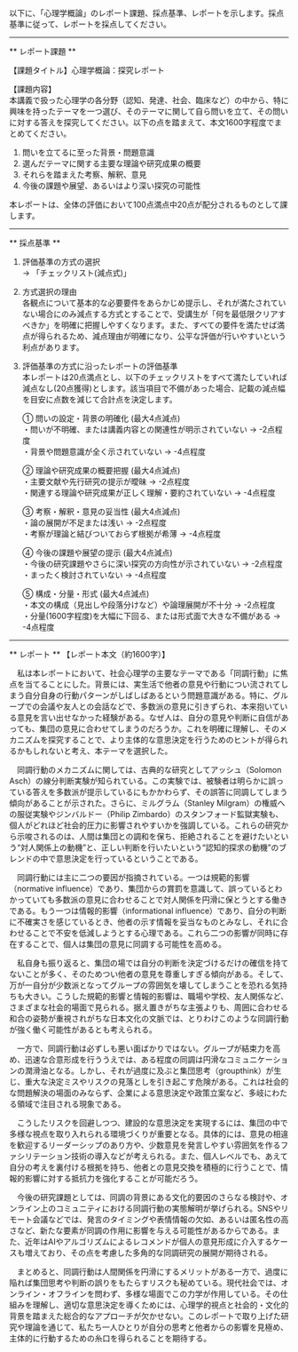以下に、「心理学概論」のレポート課題、採点基準、レポートを示します。採点基準に従って、レポートを採点してください。

---------------------------------------
** レポート課題 **

【課題タイトル】心理学概論：探究レポート

【課題内容】  
本講義で扱った心理学の各分野（認知、発達、社会、臨床など）の中から、特に興味を持ったテーマを一つ選び、そのテーマに関して自ら問いを立て、その問いに対する答えを探究してください。以下の点を踏まえて、本文1600字程度でまとめてください。

1. 問いを立てるに至った背景・問題意識  
2. 選んだテーマに関する主要な理論や研究成果の概要  
3. それらを踏まえた考察、解釈、意見  
4. 今後の課題や展望、あるいはより深い探究の可能性

本レポートは、全体の評価において100点満点中20点が配分されるものとして課します。

---------------------------------------
** 採点基準 **

1. 評価基準の方式の選択  
   → 「チェックリスト(減点式)」

2. 方式選択の理由  
   各観点について基本的な必要要件をあらかじめ提示し、それが満たされていない場合にのみ減点する方式とすることで、受講生が「何を最低限クリアすべきか」を明確に把握しやすくなります。また、すべての要件を満たせば満点が得られるため、減点理由が明確になり、公平な評価が行いやすいという利点があります。

3. 評価基準の方式に沿ったレポートの評価基準  
   本レポートは20点満点とし、以下のチェックリストをすべて満たしていれば減点なし(20点獲得)とします。該当項目で不備があった場合、記載の減点幅を目安に点数を減じて合計点を決定します。

   ① 問いの設定・背景の明確化 (最大4点減点)  
   ・問いが不明確、または講義内容との関連性が明示されていない → -2点程度  
   ・背景や問題意識が全く示されていない → -4点程度  

   ② 理論や研究成果の概要把握 (最大4点減点)  
   ・主要文献や先行研究の提示が曖昧 → -2点程度  
   ・関連する理論や研究成果が正しく理解・要約されていない → -4点程度  

   ③ 考察・解釈・意見の妥当性 (最大4点減点)  
   ・論の展開が不足または浅い → -2点程度  
   ・考察が理論と結びついておらず根拠が希薄 → -4点程度  

   ④ 今後の課題や展望の提示 (最大4点減点)  
   ・今後の研究課題やさらに深い探究の方向性が示されていない → -2点程度  
   ・まったく検討されていない → -4点程度  

   ⑤ 構成・分量・形式 (最大4点減点)  
   ・本文の構成（見出しや段落分けなど）や論理展開が不十分 → -2点程度  
   ・分量(1600字程度)を大幅に下回る、または形式面で大きな不備がある → -4点程度  

---------------------------------------
** レポート **
【レポート本文（約1600字）】

　私は本レポートにおいて、社会心理学の主要なテーマである「同調行動」に焦点を当てることにした。背景には、実生活で他者の意見や行動につい流されてしまう自分自身の行動パターンがしばしばあるという問題意識がある。特に、グループでの会議や友人との会話などで、多数派の意見に引きずられ、本来抱いている意見を言い出せなかった経験がある。なぜ人は、自分の意見や判断に自信があっても、集団の意見に合わせてしまうのだろうか。これを明確に理解し、そのメカニズムを探究することで、より主体的な意思決定を行うためのヒントが得られるかもしれないと考え、本テーマを選択した。

　同調行動のメカニズムに関しては、古典的な研究としてアッシュ（Solomon Asch）の線分判断実験が知られている。この実験では、被験者は明らかに誤っている答えを多数派が提示しているにもかかわらず、その誤答に同調してしまう傾向があることが示された。さらに、ミルグラム（Stanley Milgram）の権威への服従実験やジンバルドー（Philip Zimbardo）のスタンフォード監獄実験も、個人がどれほど社会的圧力に影響されやすいかを強調している。これらの研究から示唆されるのは、人間は集団との調和を保ち、拒絶されることを避けたいという“対人関係上の動機”と、正しい判断を行いたいという“認知的探求の動機”のブレンドの中で意思決定を行っているということである。

　同調行動には主に二つの要因が指摘されている。一つは規範的影響（normative influence）であり、集団からの賞罰を意識して、誤っているとわかっていても多数派の意見に合わせることで対人関係を円滑に保とうとする働きである。もう一つは情報的影響（informational influence）であり、自分の判断に不確実さを感じているとき、他者の示す情報を妥当なものとみなし、それに合わせることで不安を低減しようとする心理である。これら二つの影響が同時に存在することで、個人は集団の意見に同調する可能性を高める。

　私自身も振り返ると、集団の場では自分の判断を決定づけるだけの確信を持てないことが多く、そのためつい他者の意見を尊重しすぎる傾向がある。そして、万が一自分が少数派となってグループの雰囲気を壊してしまうことを恐れる気持ちも大きい。こうした規範的影響と情報的影響は、職場や学校、友人関係など、さまざまな社会的場面で見られる。据え置きがちな主張よりも、周囲に合わせる和合の姿勢が重視されがちな日本文化の文脈では、とりわけこのような同調行動が強く働く可能性があるとも考えられる。

　一方で、同調行動は必ずしも悪い面ばかりではない。グループが結束力を高め、迅速な合意形成を行ううえでは、ある程度の同調は円滑なコミュニケーションの潤滑油となる。しかし、それが過度に及ぶと集団思考（groupthink）が生じ、重大な決定ミスやリスクの見落としを引き起こす危険がある。これは社会的な問題解決の場面のみならず、企業による意思決定や政策立案など、多岐にわたる領域で注目される現象である。

　こうしたリスクを回避しつつ、建設的な意思決定を実現するには、集団の中で多様な視点を取り入れられる環境づくりが重要となる。具体的には、意見の相違を歓迎するリーダーシップのあり方や、少数意見を発言しやすい雰囲気を作るファシリテーション技術の導入などが考えられる。また、個人レベルでも、あえて自分の考えを裏付ける根拠を持ち、他者との意見交換を積極的に行うことで、情報的影響に対する抵抗力を強化することが可能だろう。

　今後の研究課題としては、同調の背景にある文化的要因のさらなる検討や、オンライン上のコミュニティにおける同調行動の実態解明が挙げられる。SNSやリモート会議などでは、発言のタイミングや表情情報の欠如、あるいは匿名性の高さなど、新たな要素が同調の作用に影響を与える可能性があるからである。また、近年はAIやアルゴリズムによるレコメンドが個人の意見形成に介入するケースも増えており、その点を考慮した多角的な同調研究の展開が期待される。

　まとめると、同調行動は人間関係を円滑にするメリットがある一方で、過度に陥れば集団思考や判断の誤りをもたらすリスクも秘めている。現代社会では、オンライン・オフラインを問わず、多様な場面でこの力学が作用している。その仕組みを理解し、適切な意思決定を導くためには、心理学的視点と社会的・文化的背景を踏まえた総合的なアプローチが欠かせない。このレポートで取り上げた研究や理論を通じて、私たち一人ひとりが自分の思考と他者からの影響を見極め、主体的に行動するための糸口を得られることを期待する。

